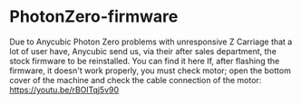 # PhotonZero-firmware
Due to Anycubic Photon Zero problems with unresponsive Z Carriage that a lot of user have, Anycubic send us, via their after sales department, the stock firmware to be reinstalled. You can find it here
If, after flashing the firmware, it doesn't work properly, you must check motor; open the bottom cover of the machine and check the cable connection of the motor: https://youtu.be/rBOlTqj5v90
